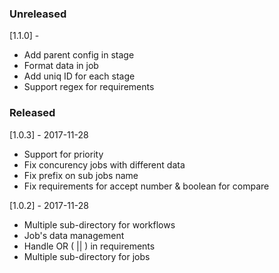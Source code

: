 ### Unreleased

[1.1.0] -

- Add parent config in stage
- Format data in job
- Add uniq ID for each stage
- Support regex for requirements


### Released

[1.0.3] - 2017-11-28

- Support for priority
- Fix concurency jobs with different data
- Fix prefix on sub jobs name
- Fix requirements for accept number & boolean for compare

[1.0.2] - 2017-11-28

- Multiple sub-directory for workflows
- Job's data management
- Handle OR ( || ) in requirements
- Multiple sub-directory for jobs